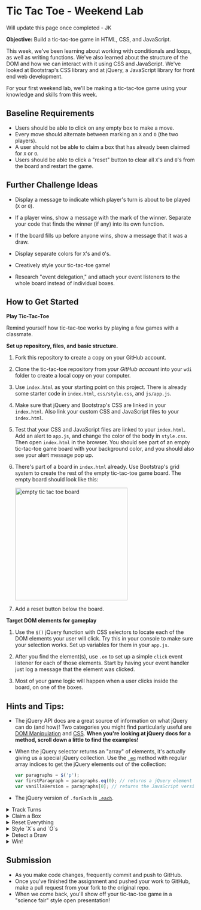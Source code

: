 # Tic Tac Toe - Weekend Lab

Will update this page once completed - JK

**Objective:** Build a tic-tac-toe game in HTML, CSS, and JavaScript.


This week, we've been learning about working with conditionals and loops, as well as writing functions. We've also learned about the structure of the DOM and how we can interact with it using CSS and JavaScript. We've looked at Bootstrap's CSS library and at jQuery, a JavaScript library for front end web development.

For your first weekend lab, we'll be making a tic-tac-toe game using your knowledge and skills from this week.

## Baseline Requirements
* Users should be able to click on any empty box to make a move.   
* Every move should alternate between marking an `X` and `O` (the two players).  
* A user should not be able to claim a box that has already been claimed for `X` or `O`.
* Users should be able to click a "reset" button to clear all `X`'s and `O`'s from the board and restart the game.


## Further Challenge Ideas

* Display a message to indicate which player's turn is about to be played (`X` or `O`).    

* If a player wins, show a message with the mark of the winner.  Separate your code that finds the winner (if any) into its own function.

* If the board fills up before anyone wins, show a message that it was a draw.

* Display separate colors for `X`'s and `O`'s.

* Creatively style your tic-tac-toe game!  

* Research "event delegation," and attach your event listeners to the whole board instead of individual boxes.

## How to Get Started

**Play Tic-Tac-Toe**

Remind yourself how tic-tac-toe works by playing a few games with a classmate.

**Set up repository, files, and basic structure.**

1. Fork this repository to create a copy on your GitHub account.

1. Clone the tic-tac-toe repository from *your GitHub account* into your `wdi` folder to create a local copy on your computer.

2. Use `index.html` as your starting point on this project. There is already some starter code in `index.html`, `css/style.css`, and `js/app.js`.

1. Make sure that jQuery and Bootstrap's CSS are linked in your `index.html`. Also link your custom CSS and JavaScript files to your `index.html`.

3. Test that your CSS and JavaScript files are linked to your `index.html`. Add an alert to `app.js`, and change the color of the body in `style.css`. Then open `index.html` in the browser. You should see part of an empty tic-tac-toe game board with your background color, and you should also see your alert message pop up.

1. There's part of a board in `index.html` already. Use Bootstrap's grid system to create the rest of the empty tic-tac-toe game board. The empty board should look like this:

    <img src="board.png" width="300px" alt="empty tic tac toe board">

1. Add a reset button below the board.

**Target DOM elements for gameplay**

1. Use the `$()` jQuery function with CSS selectors to locate each of the DOM elements your user will click. Try this in your console to make sure your selection works. Set up variables for them in your `app.js`.

1. After you find the element(s), use `.on` to set up a simple `click` event listener for each of those elements. Start by having your event handler just log a message that the element was clicked.  

1. Most of your game logic will happen when a user clicks inside the board, on one of the boxes.


## Hints and Tips:

* The jQuery API docs are a great source of information on what jQuery can do (and how)!  Two categories you might find particularly useful are <a href="https://api.jquery.com/category/manipulation/">DOM Manipulation</a> and <a href="https://api.jquery.com/category/css/">CSS</a>. **When you're looking at jQuery docs for a method, scroll down a little to find the examples!**

* When the jQuery selector returns an "array" of elements, it's actually giving us a special jQuery collection. Use the  [`.eq`](https://api.jquery.com/eq/) method with regular array indices to get the jQuery elements out of the collection:

   ```js
   var paragraphs = $('p');
   var firstParagraph = paragraphs.eq(0); // returns a jQuery element (so jQuery functions work on it)
   var vanillaVersion = paragraphs[0]; // returns the JavaScript version of the element (most jQuery functions won't work on it)
   ```

* The jQuery version of `.forEach` is [`.each`](http://api.jquery.com/jquery.each/).


<details><summary>Track Turns</summary><p>You need to keep track of whose turn it is. This will be important when deciding whether to draw an `X` or an `O`. Try storing the turn as a variable.</p></details>

<details><summary>Claim a Box</summary><p>You'll need a way for your code to check whether a box is empty. When a box is claimed, use jQuery to change the box's DOM element somehow. Then you can check that feature of the box later! Test your ideas in the console.</p></details>

<details><summary>Reset Everything</summary><p>Your reset button should change the board back to its initial configuration. Make sure you empty all the boxes and reset all other variables to their starting values. Don't forget the starting turn variable!</p></details>


<details><summary>Style `X`s and `O`s</summary><p>Use jQuery to add a CSS class to the box when a player makes a move. (Not sure how? Google "jQuery add class", choose the jQuery API Documentation result, and find some examples!)</p></details>


<details><summary>Detect a Draw</summary><p>The game can end when someone wins or when the board fills up. How can you check whether the board is full or still has space for the players to move?</p></details>


<details><summary>Win!</summary>
    <details><summary>Hint: what is winning?</summary><p>Start by listing all the ways to win at tic-tac-toe. There are 8 winning combinations of boxes!<p></details>
    <details><summary>Big Hint: when to check for winner?</summary>Check for your winning combinations every time someone could win -- after every move!</p></details>  
    <details><summary>Hint: showing a message</summary>Try an `alert`. For an extra challenge, put a message directly onto the page using jQuery!</details>
</details>



## Submission

* As you make code changes, frequently commit and push to GitHub.
* Once you've finished the assignment and pushed your work to GitHub, make a pull request from your fork to the original repo.
* When we come back, you'll show off your tic-tac-toe game in a "science fair" style open presentation!
